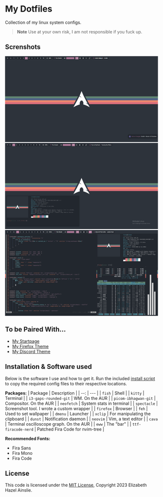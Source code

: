 # My Dotfiles

Collection of my linux system configs.

> **Note** Use at your own risk, I am not responsible if you fuck up.

## Screnshots

![02](screenshots/02.png)
![03](screenshots/03.png)
![04](screenshots/04.png)

## To be Paired With...

- [My Startpage](https://github.com/LizAinslie/startpage)
- [My Firefox Theme](https://github.com/LizAinslie/rice-firefox-theme)
- [My Discord Theme](https://github.com/LizAinslie/rice-discord-theme)

## Installation & Software used

Below is the software I use and how to get it. Run the included [install script
](install.sh) to copy the required
config files to their respective locations.

**Packages:**
| Package | Description |
| --: | --- |
| `fish` | Shell |
| `kitty` | Terminal |
| `i3-gaps-rounded-git` | WM. On the AUR |
| `picom-ibhagwan-git` | Compositor. On the AUR |
| `neofetch` | System stats in terminal |
| `spectacle` | Screenshot tool. I wrote a custom wrapper |
| `firefox` | Browser |
| `feh` | Used to set wallpaper |
| `dmenu` | Launcher |
| `xclip` | For manipulating the clipboard |
| `dunst` | Notification daemon |
| `neovim` | Vim, a text editor |
| `cava` | Terminal oscilloscope graph. On the AUR |
| `eww` | The "bar" |
| `ttf-firacode-nerd` | Patched Fira Code for nvim-tree |

**Recommended Fonts:**
- Fira Sans
- Fira Mono
- Fira Code

## License

This code is licensed under the [MIT License](LICENSE), Copyright 2023 Elizabeth Hazel Ainslie.
